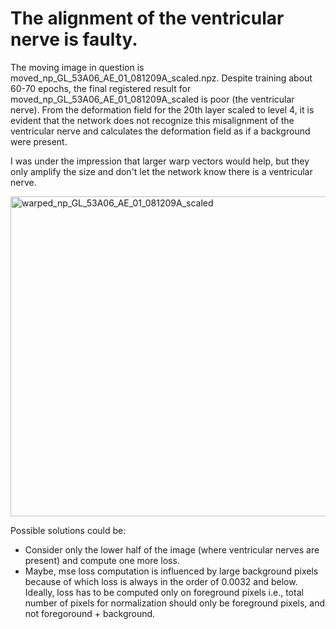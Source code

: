 # The alignment of the ventricular nerve is faulty.

The moving image in question is moved_np_GL_53A06_AE_01_081209A_scaled.npz. Despite training about 60-70 epochs, the final registered result for moved_np_GL_53A06_AE_01_081209A_scaled is poor (the ventricular nerve).
From the deformation field for the 20th layer scaled to level 4, it is evident that the network does not recognize this misalignment of the ventricular nerve and calculates the deformation field as if a background were present.

I was under the impression that larger warp vectors would help, but they only amplify the size and don't let the network know there is a ventricular nerve.

<img width="512" alt="warped_np_GL_53A06_AE_01_081209A_scaled" src="https://user-images.githubusercontent.com/46209868/186612050-7a216f14-4ad2-47c5-819c-3ac274cdf9fc.png">


Possible solutions could be:
- Consider only the lower half of the image (where ventricular nerves are present) and compute one more loss.
- Maybe, mse loss computation is influenced by large background pixels because of which loss is always in the order of 0.0032 and below. Ideally, loss has to be computed only on foreground pixels i.e., total number of pixels for normalization should only be foreground pixels, and not foregoround + background.
